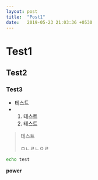 ```yaml
---
layout: post
title:  "Post1"
date:   2019-05-23 21:03:36 +0530
---
```


# Test1

## Test2

### Test3

- 테스트
- 1. 테스트
  2. 테스트

> 테스트
>
> ㅁㄴㄹㄴㅇㄹ



```bash
echo test
```

**power**